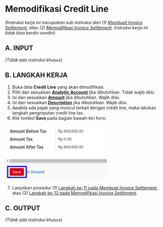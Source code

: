 # Memodifikasi Credit Line

*(Instruksi kerja ini merupakan sub instruksi dari (1) [Membuat Invoice Settlement](./membuat.md), atau (2) [Memodifikasi Invoice Settlement](./memodifikasi.md). Instruksi kerja ini tidak bisa berdiri sendiri)*

## A. INPUT

*(Tidak ada instruksi khusus)*

## B. LANGKAH KERJA

1. Buka data **Credit Line** yang akan dimodifikasi.
2. Pilih dan sesuaikan **[Analytic Account](./penjelasan.md#field-credit-line-aa)** jika dibutuhkan. Tidak wajib diisi.
3. Isi dan sesuaikan **[Amount](./penjelasan.md#field-credit-line-amount)** jika dibutuhkan. Wajib diisi.
4. Isi dan sesuaikan **[Description](./penjelasan.md#field-credit-line-description)** jika dibutuhkan. Wajib diisi.
5. Apabila ada pajak yang muncul terkait dengan credit line, maka lakukan langkah
penginputan credit line tax.
6. Klik tombol **Save** pada bagian bawah-kiri form.

![](../../img/invoice-settlement/tombol-save-voucher-line.png)

7. Lanjutkan prosedur (1) [Langkah ke-11 pada Membuat Invoice Settlement](./membuat.md#langkah-11), atau (2) [Langkah ke-12 pada Memodifikasi Invoice Settlement](./memodifikasi.md#langkah-12).

## C. OUTPUT

*(Tidak ada instruksi khusus)*
